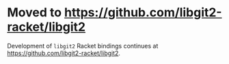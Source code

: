 # Moved to https://github.com/libgit2-racket/libgit2

Development of `libgit2` Racket bindings continues at
<https://github.com/libgit2-racket/libgit2>.
